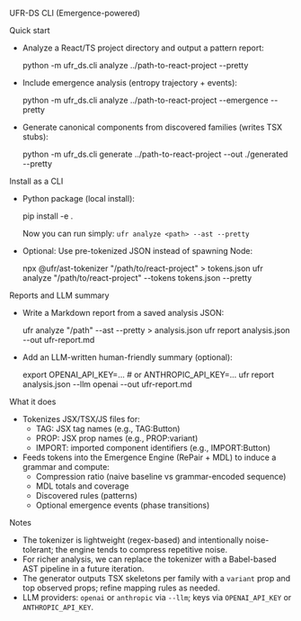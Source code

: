 UFR-DS CLI (Emergence-powered)

Quick start

-   Analyze a React/TS project directory and output a pattern report:

    python -m ufr_ds.cli analyze ../path-to-react-project --pretty

-   Include emergence analysis (entropy trajectory + events):

    python -m ufr_ds.cli analyze ../path-to-react-project --emergence --pretty

-   Generate canonical components from discovered families (writes TSX stubs):

    python -m ufr_ds.cli generate ../path-to-react-project --out ./generated --pretty

Install as a CLI

-   Python package (local install):

    pip install -e .

    Now you can run simply: `ufr analyze <path> --ast --pretty`

-   Optional: Use pre-tokenized JSON instead of spawning Node:

    npx @ufr/ast-tokenizer "/path/to/react-project" > tokens.json
    ufr analyze "/path/to/react-project" --tokens tokens.json --pretty

Reports and LLM summary

-   Write a Markdown report from a saved analysis JSON:

    ufr analyze "/path" --ast --pretty > analysis.json
    ufr report analysis.json --out ufr-report.md

-   Add an LLM-written human-friendly summary (optional):

    export OPENAI_API_KEY=...  # or ANTHROPIC_API_KEY=...
    ufr report analysis.json --llm openai --out ufr-report.md

What it does

-   Tokenizes JSX/TSX/JS files for:
    -   TAG: JSX tag names (e.g., TAG:Button)
    -   PROP: JSX prop names (e.g., PROP:variant)
    -   IMPORT: imported component identifiers (e.g., IMPORT:Button)
-   Feeds tokens into the Emergence Engine (RePair + MDL) to induce a grammar and compute:
    -   Compression ratio (naive baseline vs grammar-encoded sequence)
    -   MDL totals and coverage
    -   Discovered rules (patterns)
    -   Optional emergence events (phase transitions)

Notes

-   The tokenizer is lightweight (regex-based) and intentionally noise-tolerant; the engine tends to compress repetitive noise.
-   For richer analysis, we can replace the tokenizer with a Babel-based AST pipeline in a future iteration.
-   The generator outputs TSX skeletons per family with a `variant` prop and top observed props; refine mapping rules as needed.
 -   LLM providers: `openai` or `anthropic` via `--llm`; keys via `OPENAI_API_KEY` or `ANTHROPIC_API_KEY`.
